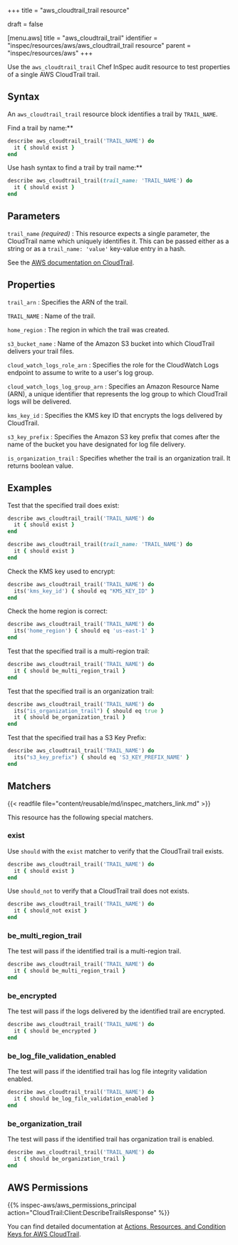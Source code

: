 +++
title = "aws_cloudtrail_trail resource"

draft = false


[menu.aws]
title = "aws_cloudtrail_trail"
identifier = "inspec/resources/aws/aws_cloudtrail_trail resource"
parent = "inspec/resources/aws"
+++

Use the `aws_cloudtrail_trail` Chef InSpec audit resource to test properties of a single AWS CloudTrail trail.

## Syntax

An `aws_cloudtrail_trail` resource block identifies a trail by `TRAIL_NAME`.

Find a trail by name:**

```ruby
describe aws_cloudtrail_trail('TRAIL_NAME') do
  it { should exist }
end
```

Use hash syntax to find a trail by trail name:**

```ruby
describe aws_cloudtrail_trail(trail_name: 'TRAIL_NAME') do
  it { should exist }
end
```

## Parameters

`trail_name` _(required)_
: This resource expects a single parameter, the CloudTrail name which uniquely identifies it.
  This can be passed either as a string or as a `trail_name: 'value'` key-value entry in a hash.

See the [AWS documentation on CloudTrail](https://docs.aws.amazon.com/cloudtrail/index.html#lang/en_us).

## Properties

`trail_arn`
: Specifies the ARN of the trail.

`TRAIL_NAME`
: Name of the trail.

`home_region`
: The region in which the trail was created.

`s3_bucket_name`
: Name of the Amazon S3 bucket into which CloudTrail delivers your trail files.

`cloud_watch_logs_role_arn`
: Specifies the role for the CloudWatch Logs endpoint to assume to write to a user's log group.

`cloud_watch_logs_log_group_arn`
: Specifies an Amazon Resource Name (ARN), a unique identifier that represents the log group to which CloudTrail logs will be delivered.

`kms_key_id`
: Specifies the KMS key ID that encrypts the logs delivered by CloudTrail.

`s3_key_prefix`
: Specifies the Amazon S3 key prefix that comes after the name of the bucket you have designated for log file delivery.

`is_organization_trail`
: Specifies whether the trail is an organization trail. It returns boolean value.

## Examples

Test that the specified trail does exist:

```ruby
describe aws_cloudtrail_trail('TRAIL_NAME') do
  it { should exist }
end
```

```ruby
describe aws_cloudtrail_trail(trail_name: 'TRAIL_NAME') do
  it { should exist }
end
```

Check the KMS key used to encrypt:

```ruby
describe aws_cloudtrail_trail('TRAIL_NAME') do
  its('kms_key_id') { should eq "KMS_KEY_ID" }
end
```

Check the home region is correct:

```ruby
describe aws_cloudtrail_trail('TRAIL_NAME') do
  its('home_region') { should eq 'us-east-1' }
end
```

Test that the specified trail is a multi-region trail:

```ruby
describe aws_cloudtrail_trail('TRAIL_NAME') do
  it { should be_multi_region_trail }
end
```

Test that the specified trail is an organization trail:

```ruby
describe aws_cloudtrail_trail('TRAIL_NAME') do
  its("is_organization_trail") { should eq true }
  it { should be_organization_trail }
end
```

Test that the specified trail has a S3 Key Prefix:

```ruby
describe aws_cloudtrail_trail('TRAIL_NAME') do
  its("s3_key_prefix") { should eq 'S3_KEY_PREFIX_NAME' }
end
```

## Matchers

{{< readfile file="content/reusable/md/inspec_matchers_link.md" >}}

This resource has the following special matchers.

### exist

Use `should` with the `exist` matcher to verify that the CloudTrail trail exists.

```ruby
describe aws_cloudtrail_trail('TRAIL_NAME') do
  it { should exist }
end
```

Use `should_not` to verify that a CloudTrail trail does not exists.

```ruby
describe aws_cloudtrail_trail('TRAIL_NAME') do
  it { should_not exist }
end
```

### be_multi_region_trail

The test will pass if the identified trail is a multi-region trail.

```ruby
describe aws_cloudtrail_trail('TRAIL_NAME') do
  it { should be_multi_region_trail }
end
```

### be_encrypted

The test will pass if the logs delivered by the identified trail are encrypted.

```ruby
describe aws_cloudtrail_trail('TRAIL_NAME') do
  it { should be_encrypted }
end
```

### be_log_file_validation_enabled

The test will pass if the identified trail has log file integrity validation enabled.

```ruby
describe aws_cloudtrail_trail('TRAIL_NAME') do
  it { should be_log_file_validation_enabled }
end
```

### be_organization_trail

The test will pass if the identified trail has organization trail is enabled.

```ruby
describe aws_cloudtrail_trail('TRAIL_NAME') do
  it { should be_organization_trail }
end
```

## AWS Permissions

{{% inspec-aws/aws_permissions_principal action="CloudTrail:Client:DescribeTrailsResponse" %}}

You can find detailed documentation at [Actions, Resources, and Condition Keys for AWS CloudTrail](https://docs.aws.amazon.com/IAM/latest/UserGuide/list_awscloudtrail.html).
